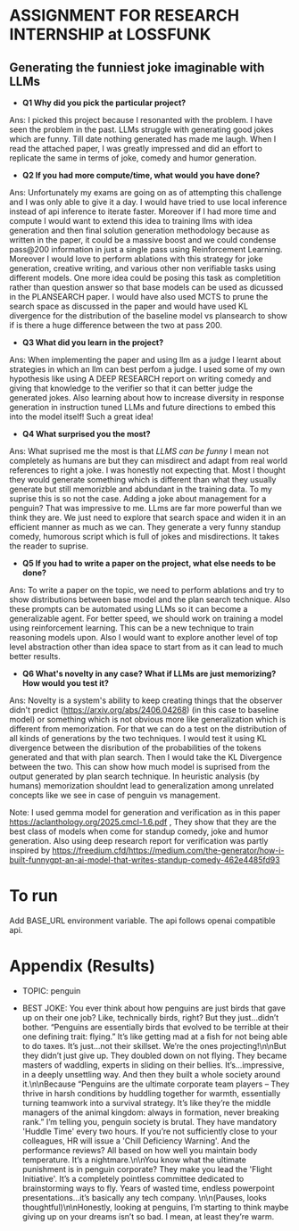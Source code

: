 # ASSIGNMENT FOR RESEARCH INTERNSHIP at LOSSFUNK

## Generating the funniest joke imaginable with LLMs

- **Q1 Why did you pick the particular project?**

Ans: I picked this project because I resonanted with the problem. I have seen the problem in the past. LLMs struggle with generating good jokes which are funny. Till date nothing generated has made me laugh. When I read the attached paper, I was greatly impressed and did an effort to replicate the same in terms of joke, comedy and humor generation.

- **Q2 If you had more compute/time, what would you have done?**

Ans: Unfortunately my exams are going on as of attempting this challenge and I was only able to give it a day. I would have tried to use local inference instead of api inference to iterate faster. Moreover if I had more time and compute I would want to extend this idea to training llms with idea generation and then final solution generation methodology because as written in the paper, it could be a massive boost and we could condense pass@200 information in just a single pass using Reinforcement Learning.
Moreover I would love to perform ablations with this strategy for joke generation, creative writing, and various other non verifiable tasks using different models. One more idea could be posing this task as completition rather than question answer so that base models can be used as dicussed in the PLANSEARCH paper.
I would have also used MCTS to prune the search space as discussed in the paper and would have used KL divergence for the distribution of the baseline model vs plansearch to show if is there a huge difference between the two at pass 200. 
- **Q3 What did you learn in the project?**

Ans: When implementing the paper and using llm as a judge I learnt about strategies in which an llm can best perfom a judge. I used some of my own hypothesis like using A DEEP RESEARCH report on writing comedy and giving that knowledge to the verifier so that it can better judge the generated jokes. Also learning about how to increase diversity in response generation in instruction tuned LLMs and future directions to embed this into the model itself! Such a great idea! 

- **Q4 What surprised you the most?**

Ans: What suprised me the most is that *LLMS can be funny* I mean not completely as humans are but they can misdirect and adapt from real world references to right a joke. I was honestly not expecting that. Most I thought they would generate something which is different than what they usually generate but still memorizble and abdundant in the training data.
To my suprise this is so not the case. Adding a joke about management for a penguin? That was impressive to me.  LLms are far more powerful than we think they are. We just need to explore that search space and widen it in an efficient manner as much as we can. They generate a very funny standup comedy, humorous script which is full of jokes and misdirections. It takes the reader to suprise.

- **Q5 If you had to write a paper on the project, what else needs to be done?**

Ans: To write a paper on the topic, we need to perform ablations and try to show distributions between base model and the plan search technique. Also these prompts can be automated using LLMs so it can become a generalizable agent. For better speed, we should work on training a model using reinforcement learning. This can be a new technique to train reasoning models upon.
Also I would want to explore another level of top level abstraction other than idea space to start from as it can lead to much better results.

- **Q6 What's novelty in any case? What if LLMs are just memorizing? How would you test it?**

Ans: Novelty is a system's ability to keep creating things that the observer didn't predict (https://arxiv.org/abs/2406.04268) (in this case to baseline model) or something which is not obvious more like generalization which is different from memorization. For that we can do a test on the distribution of all kinds of generations by the two techniques. I would test it using KL divergence between the disribution of the probabilities of the tokens generated and that with plan search. Then I would take the KL Divergence between the two. This can show how much model is suprised from the output generated by plan search technique.
In heuristic analysis (by humans) memorization shouldnt lead to generalization among unrelated concepts like we see in case of penguin vs management. 


Note: I used gemma model for generation and verification as in this paper https://aclanthology.org/2025.cmcl-1.6.pdf , They show that they are the best class of models when come for standup comedy, joke and humor generation.
Also using deep research report for verification was partly inspired by https://freedium.cfd/https://medium.com/the-generator/how-i-built-funnygpt-an-ai-model-that-writes-standup-comedy-462e4485fd93

# To run
Add BASE_URL environment variable. The api follows openai compatible api.


# Appendix (Results)

- TOPIC: penguin

- BEST JOKE: You ever think about how penguins are just birds that gave up on their one job? Like, technically birds, right? But they just…didn’t bother. “Penguins are essentially birds that evolved to be terrible at their one defining trait: flying.” It’s like getting mad at a fish for not being able to do taxes. It’s just…not their skillset. We’re the ones projecting!\n\nBut they didn’t just give up. They doubled down on not flying. They became masters of waddling, experts in sliding on their bellies. It’s…impressive, in a deeply unsettling way. And then they built a whole society around it.\n\nBecause “Penguins are the ultimate corporate team players – They thrive in harsh conditions by huddling together for warmth, essentially turning teamwork into a survival strategy. It’s like they’re the middle managers of the animal kingdom: always in formation, never breaking rank.” I’m telling you, penguin society is brutal. They have mandatory 'Huddle Time' every two hours. If you’re not sufficiently close to your colleagues, HR will issue a 'Chill Deficiency Warning'. And the performance reviews? All based on how well you maintain body temperature. It’s a nightmare.\n\nYou know what the ultimate punishment is in penguin corporate? They make you lead the 'Flight Initiative'. It’s a completely pointless committee dedicated to brainstorming ways to fly. Years of wasted time, endless powerpoint presentations…it’s basically any tech company. \n\n(Pauses, looks thoughtful)\n\nHonestly, looking at penguins, I’m starting to think maybe giving up on your dreams isn’t so bad. I mean, at least they’re warm.